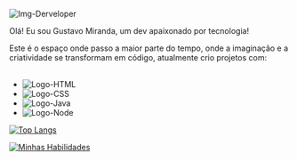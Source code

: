 
![Img-Derveloper](https://github.com/GustavoMiranda01/GustavoMiranda01/assets/134244620/de4d4c3c-b1f4-4484-b15d-5fa8c6db17a7)


Olá!
Eu sou Gustavo Miranda, um dev apaixonado por tecnologia!

Este é o espaço onde passo a maior parte do tempo, onde a imaginação e a criatividade se transformam em código, atualmente crio projetos com:
<br>
<br>
- <img src="https://img.shields.io/badge/HTML5-E34F26?style=for-the-badge&logo=html5&logoColor=white" alt="Logo-HTML"/>
- <img src="https://img.shields.io/badge/CSS3-1572B6?style=for-the-badge&logo=css3&logoColor=white" alt="Logo-CSS"/>
- <img src="https://img.shields.io/badge/JavaScript-323330?style=for-the-badge&logo=javascript&logoColor=F7DF1E" alt="Logo-Java"/>
- <img src="https://img.shields.io/badge/Node.js-43853D?style=for-the-badge&logo=node.js&logoColor=white" alt="Logo-Node"/>


[![Top Langs](https://github-readme-stats.vercel.app/api/top-langs/?username=GustavoMiranda01)](https://github.com/anuraghazra/github-readme-stats)

[![Minhas Habilidades](https://skillicons.dev/icons?i=html,css,js,ts,react,nextjs,nodejs,mongodb,postgres,git,figma,vscode
)](https://skillicons.dev)
